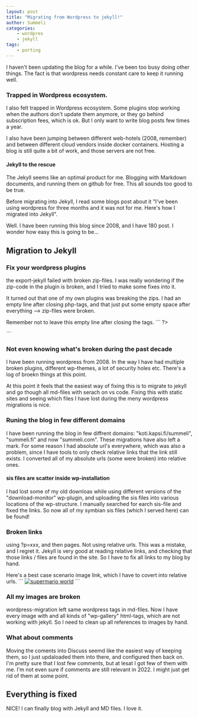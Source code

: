 ```yaml
---
layout: post
title: "Migrating from Wordpress to jekyll!"
author: Summeli
categories:
    - wordpres
    - jekyll
tags:
    - porting
---
```


I haven't been updating the blog for a while. I've been too busy doing other things. The fact is that wordpress needs constant care to keep it running well. 

### Trapped in Wordpress ecosystem.
I also felt trapped in Wordpress ecosystem. Some plugins stop working when the authors don't update them anymore, or they go behind subscription fees, which is ok. But I only want to write blog posts few times a year.

I also have been jumping between different web-hotels (2008, remember) and between different cloud vendors inside docker containers. Hosting a blog is still quite a bit of work, and those servers are not free.

#### Jekyll to the rescue
The Jekyll seems like an optimal product for me. Blogging with Markdown documents, and running them on github for free. This all sounds too good to be true. 

Before migrating into Jekyll, I read some blogs post about it "I've been using wordpress for three months and it was not for me. Here's how I migrated into Jekyll".

Well. I have been running this blog since 2008, and I have 180 post. I wonder how easy this is going to be...

## Migration to Jekyll

### Fix your wordpress plugins
the export-jekyll failed with broken zip-files. I was really wondering if the zip-code in the plugin is broken, and I tried to make some fixes into it.

It turned out that one of my own plugins was breaking the zips. I had an empty line after closing php-tags, and that just put some empty space after everything --> zip-files were broken.

Remember not to leave this empty line after closing the tags.
´´´
?>

´´´

### Not even knowing what's broken during the past decade
I have been running wordpress from 2008. In the way I have had multiple broken plugins, different wp-themes, a lot of security holes etc. There's a log of broekn things at this point. 

At this point it feels that the easiest way of fixing this is to migrate to jekyll and go though all md-files with serach on vs code. Fixing this with static sites and seeing which files I have lost during the meny wordpress migrations is nice.

### Runing the blog in few different domains
I have been running the blog in few diffrent domains: "koti.kapsi.fi/summeli", "summeli.fi" and now "summeli.com". These migrations have also left a mark. For some reason I had absolute url's everywhere, which was also a problem, since I have tools to only check relative links that the link still exists. I converted all of my absolute urls (some were broken) into relative ones.

#### sis files are scatter inside wp-installation
I had lost some of my old downloas while using different versions of the "download-monitor" wp-plugin, and uploading the sis files into various locations of the wp-structure. I manually searched for earch sis-file and fixed the links. So now all of my symbian sis files (which I served here) can be found!

### Broken links
using ?p=xxx, and then pages. 
Not using relative urls. This was a mistake, and I regret it. Jekyll is very good at reading relative links, and checking that those links / files are found in the site. So I have to fix all links to my blog by hand.

Here's a best case scenario image link, which I have to covert into relative urls.
´´´
[![supermario world](http://www.summeli.com/wp-content/uploads/2008/09/mario.jpg "mario")](http://www.summeli.com/wp-content/uploads/2008/09/mario.jpg)
´´´

### All my images are broken
wordpress-migration left same wordpress tags in md-files. Now I have every image with and all kinds of "wp-gallery" html-tags, which are not working with jekyll. So I need to clean up all references to images by hand.

### What about comments
Moving the coments into Discuss seemd like the easiest way of keeping them, so I just updaloaded them into there, and configured then back on. I'm pretty sure that I lost few comments, but at lesat I got few of them with me. I'm not even sure if comments are still relevant in 2022. I might just get rid of them at some point.

## Everything is fixed
NICE! I can finally blog with Jekyll and MD files. I love it.
